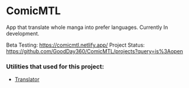 # ComicMTL
App that translate whole manga into prefer languages. Currently In development.

Beta Testing: https://comicmtl.netlify.app/
Project Status: https://github.com/GoodDay360/ComicMTL/projects?query=is%3Aopen

### Utilities that used for this project:
- [Translator](https://github.com/zyddnys/manga-image-translator)